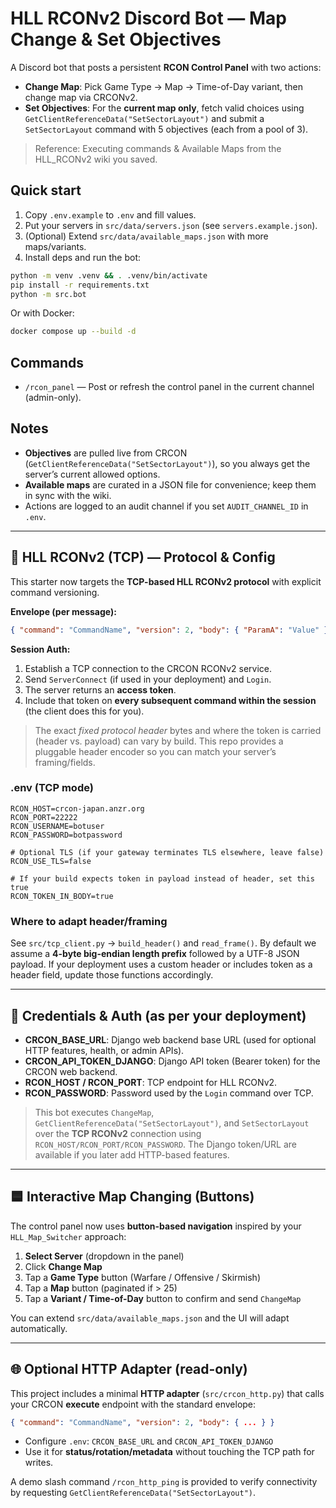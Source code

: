 # HLL RCONv2 Discord Bot — Map Change & Set Objectives

A Discord bot that posts a persistent **RCON Control Panel** with two actions:

- **Change Map**: Pick Game Type → Map → Time-of-Day variant, then change map via CRCONv2.
- **Set Objectives**: For the **current map only**, fetch valid choices using
  `GetClientReferenceData("SetSectorLayout")` and submit a `SetSectorLayout` command
  with 5 objectives (each from a pool of 3).

> Reference: Executing commands & Available Maps from the HLL_RCONv2 wiki you saved.

## Quick start

1) Copy `.env.example` to `.env` and fill values.
2) Put your servers in `src/data/servers.json` (see `servers.example.json`).
3) (Optional) Extend `src/data/available_maps.json` with more maps/variants.
4) Install deps and run the bot:

```bash
python -m venv .venv && . .venv/bin/activate
pip install -r requirements.txt
python -m src.bot
```

Or with Docker:

```bash
docker compose up --build -d
```

## Commands

- `/rcon_panel` — Post or refresh the control panel in the current channel (admin-only).

## Notes

- **Objectives** are pulled live from CRCON (`GetClientReferenceData("SetSectorLayout")`),
  so you always get the server’s current allowed options.
- **Available maps** are curated in a JSON file for convenience; keep them in sync with the wiki.
- Actions are logged to an audit channel if you set `AUDIT_CHANNEL_ID` in `.env`.


---

## 🔌 HLL RCONv2 (TCP) — Protocol & Config

This starter now targets the **TCP-based HLL RCONv2 protocol** with explicit command versioning.

**Envelope (per message):**
```json
{ "command": "CommandName", "version": 2, "body": { "ParamA": "Value" } }
```

**Session Auth:**
1. Establish a TCP connection to the CRCON RCONv2 service.
2. Send `ServerConnect` (if used in your deployment) and `Login`.
3. The server returns an **access token**.
4. Include that token on **every subsequent command within the session** (the client does this for you).

> The exact *fixed protocol header* bytes and where the token is carried (header vs. payload) can vary by build. This repo provides a pluggable header encoder so you can match your server’s framing/fields.

### .env (TCP mode)

```
RCON_HOST=crcon-japan.anzr.org
RCON_PORT=22222
RCON_USERNAME=botuser
RCON_PASSWORD=botpassword

# Optional TLS (if your gateway terminates TLS elsewhere, leave false)
RCON_USE_TLS=false

# If your build expects token in payload instead of header, set this true
RCON_TOKEN_IN_BODY=true
```

### Where to adapt header/framing

See `src/tcp_client.py` → `build_header()` and `read_frame()`.
By default we assume a **4-byte big-endian length prefix** followed by a UTF-8 JSON payload.
If your deployment uses a custom header or includes token as a header field, update those functions accordingly.

---

## 🔐 Credentials & Auth (as per your deployment)

- **CRCON_BASE_URL**: Django web backend base URL (used for optional HTTP features, health, or admin APIs).
- **CRCON_API_TOKEN_DJANGO**: Django API token (Bearer token) for the CRCON web backend.
- **RCON_HOST / RCON_PORT**: TCP endpoint for HLL RCONv2.
- **RCON_PASSWORD**: Password used by the `Login` command over TCP.

> This bot executes `ChangeMap`, `GetClientReferenceData("SetSectorLayout")`, and `SetSectorLayout`
> over the **TCP RCONv2** connection using `RCON_HOST/RCON_PORT/RCON_PASSWORD`.
> The Django token/URL are available if you later add HTTP-based features.

---

## 🟦 Interactive Map Changing (Buttons)

The control panel now uses **button-based navigation** inspired by your `HLL_Map_Switcher` approach:

1. **Select Server** (dropdown in the panel)
2. Click **Change Map**
3. Tap a **Game Type** button (Warfare / Offensive / Skirmish)
4. Tap a **Map** button (paginated if > 25)
5. Tap a **Variant / Time-of-Day** button to confirm and send `ChangeMap`

You can extend `src/data/available_maps.json` and the UI will adapt automatically.

---

## 🌐 Optional HTTP Adapter (read-only)

This project includes a minimal **HTTP adapter** (`src/crcon_http.py`) that calls your CRCON
**execute** endpoint with the standard envelope:
```json
{ "command": "CommandName", "version": 2, "body": { ... } }
```
- Configure `.env`: `CRCON_BASE_URL` and `CRCON_API_TOKEN_DJANGO`
- Use it for **status/rotation/metadata** without touching the TCP path for writes.

A demo slash command `/rcon_http_ping` is provided to verify connectivity by requesting
`GetClientReferenceData("SetSectorLayout")`.
